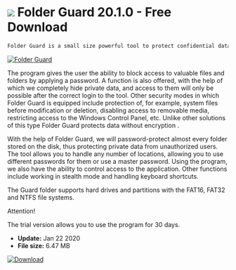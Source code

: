 # ![](https://cdn.softexe.net/static/icon/6/folder-guard-8650.png) Folder Guard 20.1.0  - Free Download

```sh
Folder Guard is a small size powerful tool to protect confidential data, which can be used to control access to selected files, folders and other Windows resources.
```
[![Folder Guard](https://gallery.dpcdn.pl/imgc/Tools/20561/g_-_420x350_1.5_-_x20130813152530_0.png)](https://softexe.net/win/security-privacy/other/folder-guard:hfeR.html)

The program gives the user the ability to block access to valuable files and folders by applying a password. A function is also offered, with the help of which we completely hide private data, and access to them will only be possible after the correct login to the tool. Other security modes in which Folder Guard is equipped include protection of, for example, system files before modification or deletion, disabling access to removable media, restricting access to the Windows Control Panel, etc. Unlike other solutions of this type Folder Guard protects data without encryption .
 
 With the help of Folder Guard, we will password-protect almost every folder stored on the disk, thus protecting private data from unauthorized users. The tool allows you to handle any number of locations, allowing you to use different passwords for them or use a master password. Using the program, we also have the ability to control access to the application. Other functions include working in stealth mode and handling keyboard shortcuts.
 
 The Guard folder supports hard drives and partitions with the FAT16, FAT32 and NTFS file systems.
 
 
 Attention!
 
 The trial version allows you to use the program for 30 days.


- **Update:** Jan 22 2020
- **File size:** 6.47 MB

[![Download](https://cdn.softexe.net/static/img/download.png)](https://softexe.net/win/security-privacy/other/folder-guard:hfeR.html)

